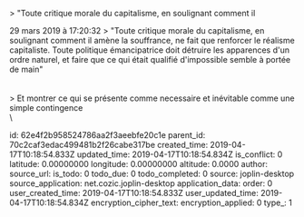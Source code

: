 \> \"Toute critique morale du capitalisme, en soulignant comment il

29 mars 2019 à 17:20:32
\> \"Toute critique morale du capitalisme, en soulignant comment il
amène la souffrance, ne fait que renforcer le réalisme capitaliste.
Toute politique émancipatrice doit détruire les apparences d\'un ordre
naturel, et faire que ce qui était qualifié d\'impossible semble à
portée de main\"\
\
\
\> Et montrer ce qui se présente comme necessaire et inévitable comme
une simple contingence\
\


id: 62e4f2b958524786aa2f3aeebfe20c1e
parent_id: 70c2caf3edac499481b2f26cabe317be
created_time: 2019-04-17T10:18:54.833Z
updated_time: 2019-04-17T10:18:54.834Z
is_conflict: 0
latitude: 0.00000000
longitude: 0.00000000
altitude: 0.0000
author: 
source_url: 
is_todo: 0
todo_due: 0
todo_completed: 0
source: joplin-desktop
source_application: net.cozic.joplin-desktop
application_data: 
order: 0
user_created_time: 2019-04-17T10:18:54.833Z
user_updated_time: 2019-04-17T10:18:54.834Z
encryption_cipher_text: 
encryption_applied: 0
type_: 1